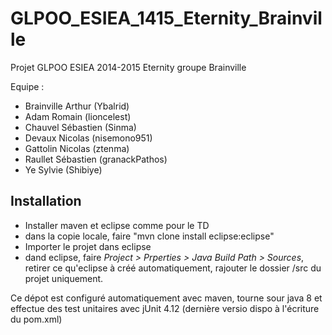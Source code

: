 GLPOO_ESIEA_1415_Eternity_Brainville
=================================

Projet GLPOO ESIEA 2014-2015 Eternity groupe Brainville

Equipe : 
- Brainville Arthur (Ybalrid)
- Adam Romain       (lioncelest)
- Chauvel Sébastien (Sinma)
- Devaux Nicolas    (nisemono951)
- Gattolin Nicolas  (ztenma)
- Raullet Sébastien (granackPathos)
- Ye Sylvie         (Shibiye)

Installation
------------
- Installer maven et eclipse comme pour le TD
- dans la copie locale, faire "mvn clone install eclipse:eclipse"
- Importer le projet dans eclipse
- dand eclipse, faire *Project > Prperties > Java Build Path > Sources*, retirer ce qu'eclipse à créé automatiquement, rajouter le dossier /src du projet uniquement.

Ce dépot est configuré automatiquement avec maven, tourne sour java 8 et effectue des test unitaires avec jUnit 4.12 (dernière versio dispo à l'écriture du pom.xml)

